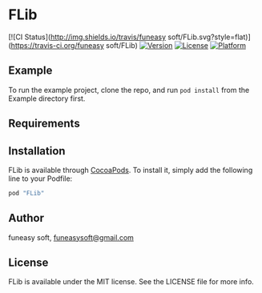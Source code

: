 # FLib

[![CI Status](http://img.shields.io/travis/funeasy soft/FLib.svg?style=flat)](https://travis-ci.org/funeasy soft/FLib)
[![Version](https://img.shields.io/cocoapods/v/FLib.svg?style=flat)](http://cocoapods.org/pods/FLib)
[![License](https://img.shields.io/cocoapods/l/FLib.svg?style=flat)](http://cocoapods.org/pods/FLib)
[![Platform](https://img.shields.io/cocoapods/p/FLib.svg?style=flat)](http://cocoapods.org/pods/FLib)

## Example

To run the example project, clone the repo, and run `pod install` from the Example directory first.

## Requirements

## Installation

FLib is available through [CocoaPods](http://cocoapods.org). To install
it, simply add the following line to your Podfile:

```ruby
pod "FLib"
```

## Author

funeasy soft, funeasysoft@gmail.com

## License

FLib is available under the MIT license. See the LICENSE file for more info.
